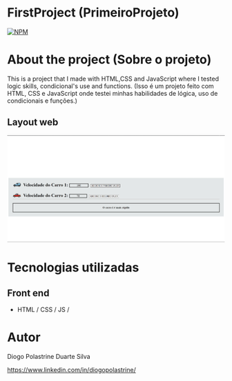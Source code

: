 # FirstProject (PrimeiroProjeto) 
[![NPM](https://img.shields.io/npm/l/react)](https://github.com/Deekzzyy/SpeedComparison/blob/main/LICENSE) 


# About the project (Sobre o projeto)

This is a project that I made with HTML,CSS and JavaScript where I tested logic skills, condicional's use and functions. 
(Isso é um projeto feito com HTML, CSS e JavaScript onde testei minhas habilidades de lógica, uso de condicionais e funções.)



## Layout web
![Web 1](https://github.com/Deekzzyy/SpeedComparison/blob/main/obcSpeedTest/assets/SiteModel.png)


# Tecnologias utilizadas

## Front end

- HTML / CSS / JS / 


# Autor

Diogo Polastrine Duarte Silva

https://www.linkedin.com/in/diogopolastrine/
